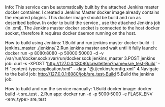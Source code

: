 Info:
This service can be automatically built by the attached Jenkins master docker container.
I created a Jenkins Master docker image already contains the required plugins.
This docker image should be build and run as described bellow.
In order to build the service , use the attached Jenkins job (in .xml).
The Jenkins master docker socket is connected to the host docker socket, therefore it requires docker daemon running on the host.




How to build using Jenkins:
1.Build and run jenkins master
    docker build -t jenkins_master ./jenkins/
2.Run jenkins master and wait until it fully launch:
    docker run -p 8080:8080 -p 50000:50000 -d -v /var/run/docker.sock:/var/run/docker.sock jenkins_master
3.POST jenkins job:
    curl -s -XPOST 'http://127.0.0.1:8080/createItem?name=sre_test-Build' -H "content-type:application/xml" --data "@./jenkins/config.xml"
4.Navigate to the build job:
    http://127.0.0.1:8080/job/sre_test-Build
5.Build the jenkins job.




How to build and run the service manually:
1.Build docker image:
    docker build -t sre_test .
2.Run app:
    docker run -d -p 5000:5000 -e FLASK_ENV <env_type> sre_test
